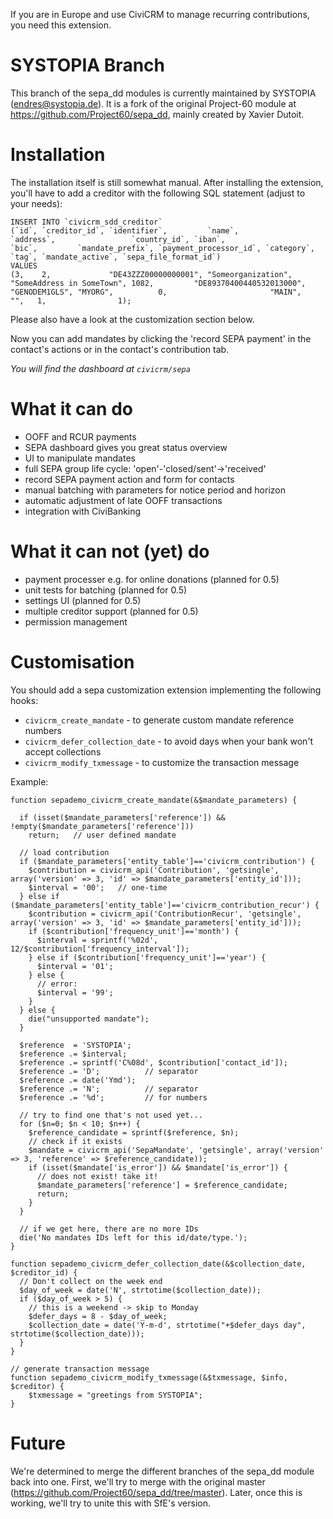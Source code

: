 If you are in Europe and use CiviCRM to manage recurring contributions, you need this extension.

# SYSTOPIA Branch

This branch of the sepa_dd modules is currently maintained by SYSTOPIA (endres@systopia.de). It is a fork of the original Project-60 module at https://github.com/Project60/sepa_dd, mainly created by Xavier Dutoit.

# Installation

The installation itself is still somewhat manual. After installing the extension, you'll have to add a creditor with the following SQL statement (adjust to your needs):

```
INSERT INTO `civicrm_sdd_creditor`
(`id`, `creditor_id`, `identifier`,         `name`,             `address`,                 `country_id`, `iban`,                   `bic`,         `mandate_prefix`, `payment_processor_id`, `category`, `tag`, `mandate_active`, `sepa_file_format_id`) 
VALUES
(3,    2,             "DE43ZZZ00000000001", "Someorganization", "SomeAddress in SomeTown", 1082,         "DE89370400440532013000", "GENODEM1GLS", "MYORG",          0,                       "MAIN",     "",   1,                1);
```
Please also have a look at the customization section below.

Now you can add mandates by clicking the 'record SEPA payment' in the contact's actions or in the contact's contribution tab.

*You will find the dashboard at `civicrm/sepa`*


# What it can do

* OOFF and RCUR payments
* SEPA dashboard gives you great status overview
* UI to manipulate mandates
* full SEPA group life cycle: 'open'-'closed/sent'->'received'
* record SEPA payment action and form for contacts
* manual batching with parameters for notice period and horizon
* automatic adjustment of late OOFF transactions
* integration with CiviBanking


# What it can not (yet) do

* payment processer e.g. for online donations (planned for 0.5)
* unit tests for batching (planned for 0.5)
* settings UI (planned for 0.5)
* multiple creditor support (planned for 0.5)
* permission management


# Customisation

You should add a sepa customization extension implementing the following hooks:
* `civicrm_create_mandate` - to generate custom mandate reference numbers
* `civicrm_defer_collection_date` - to avoid days when your bank won't accept collections
* `civicrm_modify_txmessage` - to customize the transaction message

Example:
```
function sepademo_civicrm_create_mandate(&$mandate_parameters) {

  if (isset($mandate_parameters['reference']) && !empty($mandate_parameters['reference']))
    return;   // user defined mandate

  // load contribution
  if ($mandate_parameters['entity_table']=='civicrm_contribution') {
    $contribution = civicrm_api('Contribution', 'getsingle', array('version' => 3, 'id' => $mandate_parameters['entity_id']));
    $interval = '00';   // one-time
  } else if ($mandate_parameters['entity_table']=='civicrm_contribution_recur') {
    $contribution = civicrm_api('ContributionRecur', 'getsingle', array('version' => 3, 'id' => $mandate_parameters['entity_id']));
    if ($contribution['frequency_unit']=='month') {
      $interval = sprintf('%02d', 12/$contribution['frequency_interval']);
    } else if ($contribution['frequency_unit']=='year') {
      $interval = '01';
    } else {
      // error:
      $interval = '99';
    }
  } else {
    die("unsupported mandate");
  }

  $reference  = 'SYSTOPIA';
  $reference .= $interval;
  $reference .= sprintf('C%08d', $contribution['contact_id']);
  $reference .= 'D';          // separator
  $reference .= date('Ymd');
  $reference .= 'N';          // separator
  $reference .= '%d';         // for numbers

  // try to find one that's not used yet...
  for ($n=0; $n < 10; $n++) {
    $reference_candidate = sprintf($reference, $n);
    // check if it exists
    $mandate = civicrm_api('SepaMandate', 'getsingle', array('version' => 3, 'reference' => $reference_candidate));
    if (isset($mandate['is_error']) && $mandate['is_error']) {
      // does not exist! take it!
      $mandate_parameters['reference'] = $reference_candidate;
      return;
    }
  }

  // if we get here, there are no more IDs
  die('No mandates IDs left for this id/date/type.');
}

function sepademo_civicrm_defer_collection_date(&$collection_date, $creditor_id) {
  // Don't collect on the week end
  $day_of_week = date('N', strtotime($collection_date));
  if ($day_of_week > 5) {
    // this is a weekend -> skip to Monday
    $defer_days = 8 - $day_of_week;
    $collection_date = date('Y-m-d', strtotime("+$defer_days day", strtotime($collection_date)));
  }
}

// generate transaction message
function sepademo_civicrm_modify_txmessage(&$txmessage, $info, $creditor) {
	$txmessage = "greetings from SYSTOPIA";
}
```


# Future

We're determined to merge the different branches of the sepa_dd module back into one. First, we'll try to merge with the original master (https://github.com/Project60/sepa_dd/tree/master). Later, once this is working, we'll try to unite this with SfE's version.